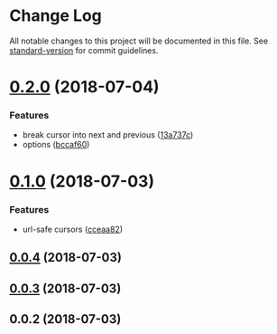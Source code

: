 # Change Log

All notable changes to this project will be documented in this file. See [standard-version](https://github.com/conventional-changelog/standard-version) for commit guidelines.

<a name="0.2.0"></a>
# [0.2.0](https://github.com/olavim/objection-cursor/compare/v0.1.0...v0.2.0) (2018-07-04)


### Features

* break cursor into next and previous ([13a737c](https://github.com/olavim/objection-cursor/commit/13a737c))
* options ([bccaf60](https://github.com/olavim/objection-cursor/commit/bccaf60))



<a name="0.1.0"></a>
# [0.1.0](https://github.com/olavim/objection-cursor/compare/v0.0.4...v0.1.0) (2018-07-03)


### Features

* url-safe cursors ([cceaa82](https://github.com/olavim/objection-cursor/commit/cceaa82))



<a name="0.0.4"></a>
## [0.0.4](https://github.com/olavim/objection-cursor/compare/v0.0.2...v0.0.4) (2018-07-03)



<a name="0.0.3"></a>
## [0.0.3](https://github.com/olavim/objection-cursor/compare/v0.0.2...v0.0.3) (2018-07-03)



<a name="0.0.2"></a>
## 0.0.2 (2018-07-03)
